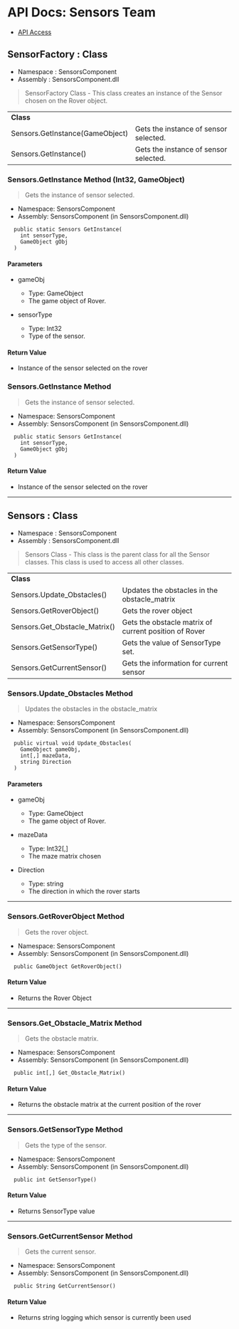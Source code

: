 # API Docs: Sensors Team

- [API Access](https://docs.google.com/document/d/1pZVMKACP_liasknJdSZ44ZHgd-G1dpZ5On7DsjcA6tY/edit)

## SensorFactory : Class

- Namespace	:	SensorsComponent
- Assembly 	:	SensorsComponent.dll

> SensorFactory Class - This class creates an instance of the Sensor chosen on the Rover object.

<table>
  <tr>
   <td><strong>Class</strong>
   </td>
   <td>
   </td>
  </tr>
  <tr>
   <td>Sensors.GetInstance(GameObject)
   </td>
   <td>Gets the instance of sensor selected.
   </td>
  </tr>
  <tr>
   <td>Sensors.GetInstance()
   </td>
   <td>Gets the instance of sensor selected.
   </td>
  </tr>
</table>

### Sensors.GetInstance Method (Int32, GameObject)

> Gets the instance of sensor selected.

- Namespace: SensorsComponent
- Assembly: SensorsComponent (in SensorsComponent.dll)

``` 
  public static Sensors GetInstance(
    int sensorType,
    GameObject gObj
  )
```

#### Parameters

- gameObj
    - Type: GameObject
    - The game object of Rover.

- sensorType
    - Type: Int32
    - Type of the sensor.
    
#### Return Value
- Instance of the sensor selected on the rover
    
### Sensors.GetInstance Method 

> Gets the instance of sensor selected.

- Namespace: SensorsComponent
- Assembly: SensorsComponent (in SensorsComponent.dll)

``` 
  public static Sensors GetInstance(
    int sensorType,
    GameObject gObj
  )
```

#### Return Value
- Instance of the sensor selected on the rover

___


## Sensors : Class

- Namespace	:	SensorsComponent
- Assembly 	:	SensorsComponent.dll

> Sensors Class - This class is the parent class for all the Sensor classes. This class is used to access all other classes.

<table>
  <tr>
   <td><strong>Class</strong>
   </td>
   <td>
   </td>
  </tr>
  <tr>
   <td>Sensors.Update_Obstacles()
   </td>
   <td>Updates the obstacles in the obstacle_matrix
   </td>
  </tr>
  <tr>
   <td>Sensors.GetRoverObject()
   </td>
   <td>Gets the rover object
   </td>
  </tr>
  <tr>
   <td>Sensors.Get_Obstacle_Matrix() 
   </td>
   <td>Gets the obstacle matrix of current position of Rover
   </td>
  </tr>
  <tr>
   <td>Sensors.GetSensorType() 
   </td>
   <td>Gets the value of SensorType set.
   </td>
  </tr>
  <tr>
   <td>Sensors.GetCurrentSensor() 
   </td>
   <td>Gets the information for current sensor
   </td>
  </tr>
</table>

### Sensors.Update_Obstacles Method 

> Updates the obstacles in the obstacle_matrix

- Namespace: SensorsComponent
- Assembly: SensorsComponent (in SensorsComponent.dll)

``` 
  public virtual void Update_Obstacles(
    GameObject gameObj,
    int[,] mazeData,
    string Direction
  ) 
```

#### Parameters

- gameObj
    - Type: GameObject
    - The game object of Rover.

- mazeData
    - Type: Int32[,]
    - The maze matrix chosen

- Direction
    - Type: string
    - The direction in which the rover starts
    
***

### Sensors.GetRoverObject Method 

> Gets the rover object.

- Namespace: SensorsComponent
- Assembly: SensorsComponent (in SensorsComponent.dll)

``` 
  public GameObject GetRoverObject()
```

#### Return Value
  - Returns the Rover Object

***

### Sensors.Get_Obstacle_Matrix Method 

> Gets the obstacle matrix.

- Namespace: SensorsComponent
- Assembly: SensorsComponent (in SensorsComponent.dll)

``` 
  public int[,] Get_Obstacle_Matrix()
```

#### Return Value
  - Returns the obstacle matrix at the current position of the rover
  
***

### Sensors.GetSensorType Method 

> Gets the type of the sensor.

- Namespace: SensorsComponent
- Assembly: SensorsComponent (in SensorsComponent.dll)

``` 
  public int GetSensorType()
```

#### Return Value
  - Returns SensorType value

***

### Sensors.GetCurrentSensor Method 

> Gets the current sensor.

- Namespace: SensorsComponent
- Assembly: SensorsComponent (in SensorsComponent.dll)

``` 
  public String GetCurrentSensor()
```

#### Return Value
  - Returns string logging which sensor is currently been used
  
